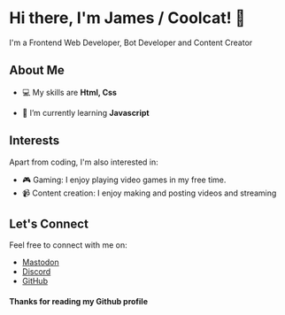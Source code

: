 # Hi there, I'm James / Coolcat! 👋

I'm a Frontend Web Developer, Bot Developer and Content Creator

## About Me

- 💻 My skills are **Html, Css**

- 🌱 I’m currently learning **Javascript**

## Interests

Apart from coding, I'm also interested in:

- 🎮 Gaming: I enjoy playing video games in my free time.
- 📹 Content creation: I enjoy making and posting videos and streaming

## Let's Connect

Feel free to connect with me on:

- [Mastodon](https://mastodon.social/@Coolcat3467)
- [Discord](https://discord.com/invite/TDb6YsYndW)
- [GitHub](https://github.com/coolcat3467)

#### Thanks for reading my Github profile
